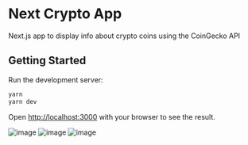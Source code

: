 # Next Crypto App
Next.js app to display info about crypto coins using the CoinGecko API

## Getting Started
Run the development server:

```bash
yarn
yarn dev
```

Open [http://localhost:3000](http://localhost:3000) with your browser to see the result.

![image](https://user-images.githubusercontent.com/37444808/208530912-b2f4195a-c2e5-4279-98f8-d4ce7b21d483.png)
![image](https://user-images.githubusercontent.com/37444808/208530947-194449c7-b832-4e99-9720-53bf0ca9e1d6.png)
![image](https://user-images.githubusercontent.com/37444808/208531042-0e2babe8-00d3-4c93-8a9c-e9e14425048c.png)


